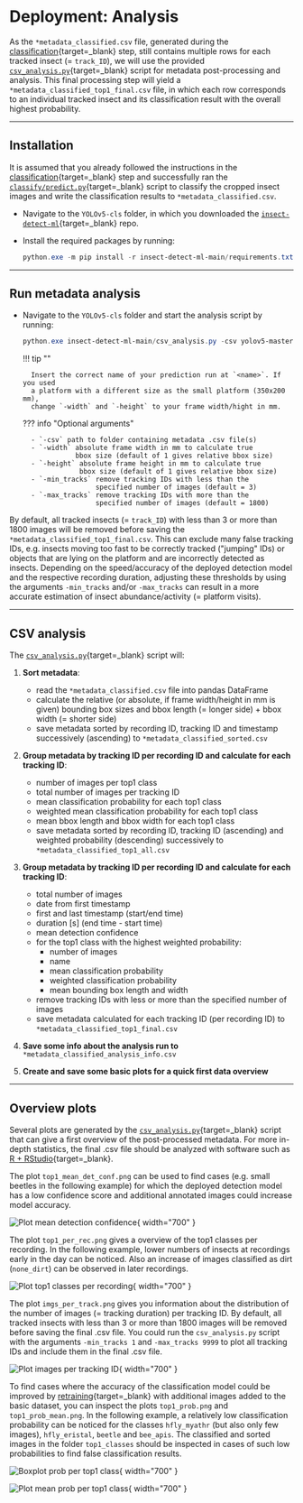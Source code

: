 # Deployment: Analysis

As the `*metadata_classified.csv` file, generated during the
[classification](classification.md){target=_blank} step, still contains multiple
rows for each tracked insect (= `track_ID`), we will use the provided
[`csv_analysis.py`](https://github.com/maxsitt/insect-detect-ml/blob/main/csv_analysis.py){target=_blank}
script for metadata post-processing and analysis. This final
processing step will yield a `*metadata_classified_top1_final.csv` file,
in which each row corresponds to an individual tracked insect and its
classification result with the overall highest probability.

---

## Installation

It is assumed that you already followed the instructions in the
[classification](classification.md){target=_blank} step and successfully ran the
[`classify/predict.py`](https://github.com/maxsitt/yolov5/blob/master/classify/predict.py){target=_blank}
script to classify the cropped insect images and write the classification
results to `*metadata_classified.csv`.

- Navigate to the `YOLOv5-cls` folder, in which you downloaded the
  [`insect-detect-ml`](https://github.com/maxsitt/insect-detect-ml){target=_blank} repo.
- Install the required packages by running:

    ``` powershell
    python.exe -m pip install -r insect-detect-ml-main/requirements.txt
    ```

---

## Run metadata analysis

- Navigate to the `YOLOv5-cls` folder and start the analysis script by running:

    ``` powershell
    python.exe insect-detect-ml-main/csv_analysis.py -csv yolov5-master/runs/predict-cls/<name>/results -width 350 -height 200
    ```

    !!! tip ""

        Insert the correct name of your prediction run at `<name>`. If you used
        a platform with a different size as the small platform (350x200 mm),
        change `-width` and `-height` to your frame width/hight in mm.

    ??? info "Optional arguments"

        - `-csv` path to folder containing metadata .csv file(s)
        - `-width` absolute frame width in mm to calculate true
                   bbox size (default of 1 gives relative bbox size)
        - `-height` absolute frame height in mm to calculate true
                    bbox size (default of 1 gives relative bbox size)
        - `-min_tracks` remove tracking IDs with less than the
                        specified number of images (default = 3)
        - `-max_tracks` remove tracking IDs with more than the
                        specified number of images (default = 1800)

By default, all tracked insects (= `track_ID`) with less than 3 or more than 1800
images will be removed before saving the `*metadata_classified_top1_final.csv`.
This can exclude many false tracking IDs, e.g. insects moving too fast to be
correctly tracked ("jumping" IDs) or objects that are lying on the platform and
are incorrectly detected as insects. Depending on the speed/accuracy of the
deployed detection model and the respective recording duration, adjusting these
thresholds by using the arguments `-min_tracks` and/or `-max_tracks` can result
in a more accurate estimation of insect abundance/activity (= platform visits).

---

## CSV analysis

The [`csv_analysis.py`](https://github.com/maxsitt/insect-detect-ml/blob/main/csv_analysis.py){target=_blank}
script will:

1.  **Sort metadata**:

    - read the `*metadata_classified.csv` file into pandas DataFrame
    - calculate the relative (or absolute, if frame width/height in mm is given)
      bounding box sizes and bbox length (= longer side) + bbox width (= shorter side)
    - save metadata sorted by recording ID, tracking ID and timestamp
      successively (ascending) to `*metadata_classified_sorted.csv`

2.  **Group metadata by tracking ID per recording ID and calculate for each tracking ID**:

    - number of images per top1 class
    - total number of images per tracking ID
    - mean classification probability for each top1 class
    - weighted mean classification probability for each top1 class
    - mean bbox length and bbox width for each top1 class
    - save metadata sorted by recording ID, tracking ID (ascending) and weighted
      probability (descending) successively to `*metadata_classified_top1_all.csv`

3.  **Group metadata by tracking ID per recording ID and calculate for each tracking ID**:

    - total number of images
    - date from first timestamp
    - first and last timestamp (start/end time)
    - duration [s] (end time - start time)
    - mean detection confidence
    - for the top1 class with the highest weighted probability:
        - number of images
        - name
        - mean classification probability
        - weighted classification probability
        - mean bounding box length and width
    - remove tracking IDs with less or more than the specified number of images
    - save metadata calculated for each tracking ID (per recording ID) to
      `*metadata_classified_top1_final.csv`

4.  **Save some info about the analysis run to** `*metadata_classified_analysis_info.csv`

5.  **Create and save some basic plots for a quick first data overview**

---

## Overview plots

Several plots are generated by the
[`csv_analysis.py`](https://github.com/maxsitt/insect-detect-ml/blob/main/csv_analysis.py){target=_blank}
script that can give a first overview of the post-processed metadata. For more
in-depth statistics, the final .csv file should be analyzed with software such
as [R + RStudio](https://posit.co/download/rstudio-desktop/){target=_blank}.

The plot `top1_mean_det_conf.png` can be used to find cases (e.g. small beetles
in the following example) for which the deployed detection model has a low
confidence score and additional annotated images could increase model accuracy.

![Plot mean detection confidence](assets/images/top1_mean_det_conf.png){ width="700" }

The plot `top1_per_rec.png` gives a overview of the top1 classes per
recording. In the following example, lower numbers of insects at recordings
early in the day can be noticed. Also an increase of images classified as
dirt (`none_dirt`) can be observed in later recordings.

![Plot top1 classes per recording](assets/images/top1_per_rec.png){ width="700" }

The plot `imgs_per_track.png` gives you information about the distribution of
the number of images (= tracking duration) per tracking ID. By default, all
tracked insects with less than 3 or more than 1800 images will be removed before
saving the final .csv file. You could run the `csv_analysis.py` script with the
arguments `-min_tracks 1` and `-max_tracks 9999` to plot all tracking IDs and
include them in the final .csv file.

![Plot images per tracking ID](assets/images/imgs_per_track.png){ width="700" }

To find cases where the accuracy of the classification model could be improved by
[retraining](../modeltraining/train_classification.md){target=_blank} with
additional images added to the basic dataset, you can inspect the plots
`top1_prob.png` and `top1_prob_mean.png`. In the following example, a relatively
low classification probability can be noticed for the classes `hfly_myathr` (but
also only few images), `hfly_eristal`, `beetle` and `bee_apis`. The classified
and sorted images in the folder `top1_classes` should be inspected in cases of
such low probabilities to find false classification results.

![Boxplot prob per top1 class](assets/images/top1_prob.png){ width="700" }

![Plot mean prob per top1 class](assets/images/top1_prob_mean.png){ width="700" }
